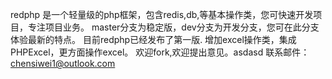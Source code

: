 redphp 是一个轻量级的php框架，包含redis,db,等基本操作类，您可快速开发项目，专注项目业务。
master分支为稳定版，dev分支为开发分支，您可在此分支体验最新的特点。
目前redphp已经发布了第一版.
增加excel操作类，集成PHPExcel，更方面操作excel。
欢迎fork,欢迎提出意见。asdasd
联系邮件：chensiwei1@outlook.com
